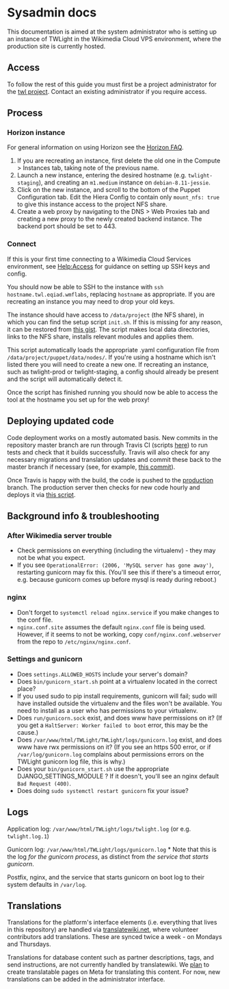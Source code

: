 # Sysadmin docs

This documentation is aimed at the system administrator who is setting up an
instance of TWLight in the Wikimedia Cloud VPS environment, where the production site is currently hosted.

## Access

To follow the rest of this guide you must first be a project administrator for the [twl project](https://tools.wmflabs.org/openstack-browser/project/twl). Contact an existing administrator if you require access.

## Process

### Horizon instance

For general information on using Horizon see the [Horizon FAQ](https://wikitech.wikimedia.org/wiki/Help:Horizon_FAQ).

1. If you are recreating an instance, first delete the old one in the Compute > Instances tab, taking note of the previous name.
2. Launch a new instance, entering the desired hostname (e.g. `twlight-staging`), and creating an `m1.medium` instance on `debian-8.11-jessie`.
3. Click on the new instance, and scroll to the bottom of the Puppet Configuration tab. Edit the Hiera Config to contain only `mount_nfs: true` to give this instance access to the project NFS share.
4. Create a web proxy by navigating to the DNS > Web Proxies tab and creating a new proxy to the newly created backend instance. The backend port should be set to 443.

### Connect

If this is your first time connecting to a Wikimedia Cloud Services environment, see [Help:Access](https://wikitech.wikimedia.org/wiki/Help:Access) for guidance on setting up SSH keys and config.

You should now be able to SSH to the instance with `ssh hostname.twl.eqiad.wmflabs`, replacing `hostname` as appropriate. If you are recreating an instance you may need to drop your old keys.

The instance should have access to `/data/project` (the NFS share), in which you can find the setup script `init.sh`. If this is missing for any reason, it can be restored from [this gist](https://gist.github.com/jsnshrmn/02493eb679427932174eff14faa66b67). The script makes local data directories, links to the NFS share, installs relevant modules and applies them.

This script automatically loads the appropriate .yaml configuration file from `/data/project/puppet/data/nodes/`. If you're using a hostname which isn't listed there you will need to create a new one. If recreating an instance, such as twlight-prod or twlight-staging, a config should already be present and the script will automatically detect it.

Once the script has finished running you should now be able to access the tool at the hostname you set up for the web proxy!

## Deploying updated code

Code deployment works on a mostly automated basis. New commits in the repository master branch are run through Travis CI (scripts [here](https://github.com/WikipediaLibrary/TWLight/tree/master/.travis)) to run tests and check that it builds successfully. Travis will also check for any necessary migrations and translation updates and commit these back to the master branch if necessary (see, for example, [this commit](https://github.com/WikipediaLibrary/TWLight/commit/cac6b36b6f94c4a186360409fb7fa829650f541a)).

Once Travis is happy with the build, the code is pushed to the [production](https://github.com/WikipediaLibrary/TWLight/tree/production) branch. The production server then checks for new code hourly and deploys it via [this script](https://github.com/WikipediaLibrary/TWLight/blob/production/bin/twlight_update.sh).

## Background info & troubleshooting

### After Wikimedia server trouble
* Check permissions on everything (including the virtualenv) - they may not be what you expect.
* If you see `OperationalError: (2006, 'MySQL server has gone away')`, restarting gunicorn may fix this. (You'll see this if there's a timeout error, e.g. because gunicorn comes up before mysql is ready during reboot.)

### nginx
* Don't forget to `systemctl reload nginx.service` if you make changes to the conf file.
* `nginx.conf.site` assumes the default `nginx.conf` file is being used. However, if it seems to not be working, copy `conf/nginx.conf.webserver` from the repo to `/etc/nginx/nginx.conf`.

### Settings and gunicorn
* Does `settings.ALLOWED_HOSTS` include your server's domain?
* Does `bin/gunicorn_start.sh` point at a virtualenv located in the correct place?
* If you used sudo to pip install requirements, gunicorn will fail; sudo will have installed outside the virtualenv and the files won't be available. You need to install as a user who has permissions to your virtualenv.
* Does `run/gunicorn.sock` exist, and does www have permissions on it? (If you get a `HaltServer: Worker failed to boot` error, this may be the cause.)
* Does `/var/www/html/TWLight/TWLight/logs/gunicorn.log` exist, and does www have rwx permissions on it? (If you see an https 500 error, or if `/var/log/gunicorn.log` complains about permissions errors on the TWLight gunicorn log file, this is why.)
* Does your `bin/gunicorn_start.sh` use the appropriate DJANGO_SETTINGS_MODULE ? If it doesn't, you'll see an nginx default `Bad Request (400)`. 
* Does doing `sudo systemctl restart gunicorn` fix your issue?

## Logs

Application log: `/var/www/html/TWLight/logs/twlight.log` (or e.g. `twlight.log.1`)

Gunicorn log: `/var/www/html/TWLight/logs/gunicorn.log`
    * Note that this is the log *for the gunicorn process*, as distinct from *the service that starts gunicorn*.

Postfix, nginx, and the service that starts gunicorn on boot log to their system defaults in `/var/log`.

## Translations

Translations for the platform's interface elements (i.e. everything that lives in this repository) are handled via [translatewiki.net](https://translatewiki.net/wiki/Translating:Wikipedia_Library_Card_Platform), where volunteer contributors add translations. These are synced twice a week - on Mondays and Thursdays.

Translations for database content such as partner descriptions, tags, and send instructions, are not currently handled by translatewiki. We [plan](https://phabricator.wikimedia.org/T171874) to create translatable pages on Meta for translating this content. For now, new translations can be added in the administrator interface.
